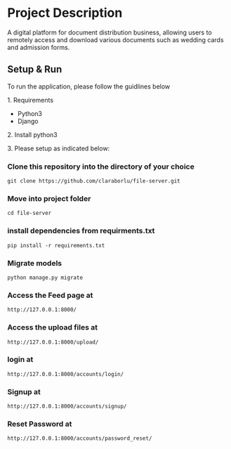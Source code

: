 # Project Description
A digital platform for document distribution business, allowing users to remotely access and download various documents such as wedding cards and admission forms.


<h2>Setup & Run</h2>
To run the application, please follow the guidlines below
<p>
1. Requirements
 <ul>
  <li>Python3</li>
  <li>Django</li>

</ul></p>
<p>2. Install python3</p>

<p>3. Please setup as indicated below:</p>

 
  ### Clone this repository into the directory of your choice
  ```
  git clone https://github.com/claraborlu/file-server.git
  ```
  
  ### Move into project folder
   ```
   cd file-server
   ```
  
  ### install dependencies from requirments.txt
  ```
  pip install -r requirements.txt
  ```
  
  ### Migrate models
  ```
  python manage.py migrate
  ```

  ### Access the Feed page at
  ```
  http://127.0.0.1:8000/
  ```
  ### Access the upload files at
  ```
  http://127.0.0.1:8000/upload/
  ```
  ### login at
  ```
  http://127.0.0.1:8000/accounts/login/
  ```
  ### Signup at
  ```
  http://127.0.0.1:8000/accounts/signup/
  ```
  ### Reset Password at
  ```
  http://127.0.0.1:8000/accounts/password_reset/
  ```